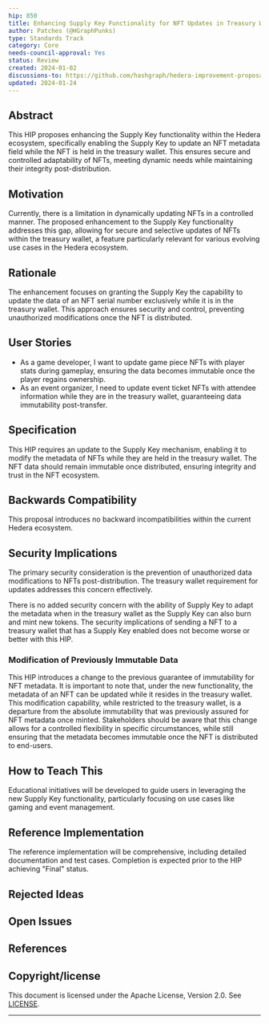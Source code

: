 ```yaml
---
hip: 850
title: Enhancing Supply Key Functionality for NFT Updates in Treasury Wallet
author: Patches (@HGraphPunks)
type: Standards Track
category: Core
needs-council-approval: Yes
status: Review
created: 2024-01-02
discussions-to: https://github.com/hashgraph/hedera-improvement-proposal/discussions/660
updated: 2024-01-24
---
```


## Abstract

This HIP proposes enhancing the Supply Key functionality within the Hedera ecosystem, specifically enabling the Supply Key to update an NFT metadata field while the NFT is held in the treasury wallet. This ensures secure and controlled adaptability of NFTs, meeting dynamic needs while maintaining their integrity post-distribution.

## Motivation

Currently, there is a limitation in dynamically updating NFTs in a controlled manner. The proposed enhancement to the Supply Key functionality addresses this gap, allowing for secure and selective updates of NFTs within the treasury wallet, a feature particularly relevant for various evolving use cases in the Hedera ecosystem.

## Rationale

The enhancement focuses on granting the Supply Key the capability to update the data of an NFT serial number exclusively while it is in the treasury wallet. This approach ensures security and control, preventing unauthorized modifications once the NFT is distributed.

## User Stories

- As a game developer, I want to update game piece NFTs with player stats during gameplay, ensuring the data becomes immutable once the player regains ownership.
- As an event organizer, I need to update event ticket NFTs with attendee information while they are in the treasury wallet, guaranteeing data immutability post-transfer.

## Specification

This HIP requires an update to the Supply Key mechanism, enabling it to modify the metadata of NFTs while they are held in the treasury wallet. The NFT data should remain immutable once distributed, ensuring integrity and trust in the NFT ecosystem.

## Backwards Compatibility

This proposal introduces no backward incompatibilities within the current Hedera ecosystem.

## Security Implications

The primary security consideration is the prevention of unauthorized data modifications to NFTs post-distribution. The treasury wallet requirement for updates addresses this concern effectively. 

There is no added security concern with the ability of Supply Key to adapt the metadata when in the treasury wallet as the Supply Key can also burn and mint new tokens. The security implications of sending a NFT to a treasury wallet that has a Supply Key enabled does not become worse or better with this HIP.

### Modification of Previously Immutable Data
This HIP introduces a change to the previous guarantee of immutability for NFT metadata. It is important to note that, under the new functionality, the metadata of an NFT can be updated while it resides in the treasury wallet. This modification capability, while restricted to the treasury wallet, is a departure from the absolute immutability that was previously assured for NFT metadata once minted. Stakeholders should be aware that this change allows for a controlled flexibility in specific circumstances, while still ensuring that the metadata becomes immutable once the NFT is distributed to end-users.

## How to Teach This

Educational initiatives will be developed to guide users in leveraging the new Supply Key functionality, particularly focusing on use cases like gaming and event management.

## Reference Implementation

The reference implementation will be comprehensive, including detailed documentation and test cases. Completion is expected prior to the HIP achieving "Final" status.

## Rejected Ideas

## Open Issues


## References


## Copyright/license

This document is licensed under the Apache License, Version 2.0. See [LICENSE](https://www.apache.org/licenses/LICENSE-2.0).

---
